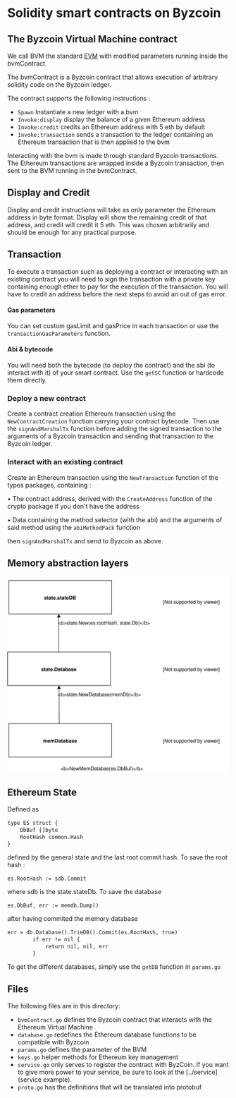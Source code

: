 # Solidity smart contracts on Byzcoin



## The Byzcoin Virtual Machine contract

We call BVM the standard [EVM](https://en.wikipedia.org/wiki/Ethereum#Virtual_Machine)  with modified parameters running inside the bvmContract. 

The bvmContract is a Byzcoin contract that allows execution of arbitrary solidity code on the Byzcoin ledger. 
 
 The contract supports the following instructions :  

- `Spawn` Instantiate a new ledger with a bvm
- `Invoke:display` display the balance of a given Ethereum address 
- `Invoke:credit` credits an Ethereum address with 5 eth by default
- `Invoke:transaction` sends a transaction to the ledger containing an Ethereum transaction that is then applied to the bvm 



Interacting with the bvm is made through standard Byzcoin transactions. The Ethereum transactions are wrapped inside a Byzcoin transaction, then sent to the BVM running in the bvmContract.

 
## Display and Credit

Display and credit instructions will take as only parameter the Ethereum address in byte format. Display will show the remaining credit of that address, and credit will credit it 5 eth. This was chosen arbitrarily and should be enough for any practical purpose. 

## Transaction

To execute a transaction such as deploying a contract or interacting with an existing contract you will need to sign the transaction with a private key containing enough ether to pay for the execution of the transaction. You will have to credit an address before the next steps to avoid an out of gas error.

#### Gas parameters

You can set custom gasLimit and gasPrice in each transaction or use the `transactionGasParameters` function.

#### Abi & bytecode

You will need both the bytecode (to deploy the contract) and the abi (to interact with it) of your smart contract. Use the `getSC` function or hardcode them directly. 

### Deploy a new contract

Create a contract creation Ethereum transaction using the `NewContractCreation` function carrying your contract bytecode. Then use the `signAndMarshalTx` function before adding the signed transaction to the arguments of a Byzcoin transaction and sending that transaction to the Byzcoin ledger.  

### Interact with an existing contract

Create an Ethereum transaction using the `NewTransaction` function of the types packages, containing : 

• The contract address, derived with the `CreateAddress` function of the crypto package if you don't have the address

• Data containing the method selector (with the abi) and the arguments of said method using the `abiMethodPack` function  

then `signAndMarshalTx` and send to Byzcoin as above.

## Memory abstraction layers 
![Memory Model](./images/bvmMemory.svg)

## Ethereum State

Defined as 
```golang
type ES struct {
	DbBuf []byte
	RootHash common.Hash
}
```

defined by the general state and the last root commit hash.
To save the root hash : 

```golang
es.RootHash := sdb.Commit
```

where sdb is the state.stateDb. To save the database 

```golang
es.DbBuf, err := memdb.Dump()
```

after having commited the memory database
```golang
err = db.Database().TrieDB().Commit(es.RootHash, true)
		if err != nil {
			return nil, nil, err
		}
```

To get the different databases, simply use the `getDB` function in `params.go`


## Files

The following files are in this directory:

- `bvmContract.go` defines the Byzcoin contract that interacts with the Ethereum Virtual Machine
- `database.go` redefines the Ethereum database functions to be compatible with Byzcoin
- `params.go` defines the parameter of the BVM
- `keys.go` helper methods for Ethereum key management 
- `service.go` only serves to register the contract with ByzCoin. If you
want to give more power to your service, be sure to look at the
[../service](service example).
- `proto.go` has the definitions that will be translated into protobuf

